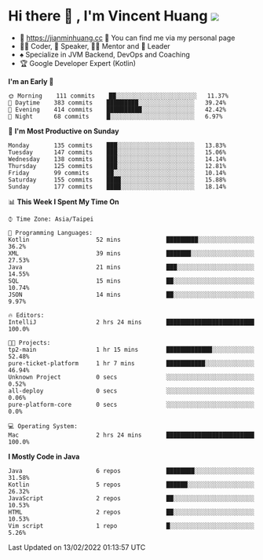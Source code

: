 # Hi there 👋 , I'm Vincent Huang ![](https://komarev.com/ghpvc/?username=Jian-Min-Huang)
- 💎 https://jianminhuang.cc 🙋 You can find me via my personal page
- 👨‍💻 Coder, 🎤 Speaker, 👨‍🏫 Mentor and 🚀 Leader
- ♠️ Specialize in JVM Backend, DevOps and Coaching
- 🏆 Google Developer Expert (Kotlin)

<!--START_SECTION:waka-->
**I'm an Early 🐤** 

```text
🌞 Morning    111 commits    ██░░░░░░░░░░░░░░░░░░░░░░░   11.37% 
🌆 Daytime    383 commits    █████████░░░░░░░░░░░░░░░░   39.24% 
🌃 Evening    414 commits    ██████████░░░░░░░░░░░░░░░   42.42% 
🌙 Night      68 commits     █░░░░░░░░░░░░░░░░░░░░░░░░   6.97%

```
📅 **I'm Most Productive on Sunday** 

```text
Monday       135 commits    ███░░░░░░░░░░░░░░░░░░░░░░   13.83% 
Tuesday      147 commits    ███░░░░░░░░░░░░░░░░░░░░░░   15.06% 
Wednesday    138 commits    ███░░░░░░░░░░░░░░░░░░░░░░   14.14% 
Thursday     125 commits    ███░░░░░░░░░░░░░░░░░░░░░░   12.81% 
Friday       99 commits     ██░░░░░░░░░░░░░░░░░░░░░░░   10.14% 
Saturday     155 commits    ████░░░░░░░░░░░░░░░░░░░░░   15.88% 
Sunday       177 commits    ████░░░░░░░░░░░░░░░░░░░░░   18.14%

```


📊 **This Week I Spent My Time On** 

```text
⌚︎ Time Zone: Asia/Taipei

💬 Programming Languages: 
Kotlin                   52 mins             █████████░░░░░░░░░░░░░░░░   36.2% 
XML                      39 mins             ███████░░░░░░░░░░░░░░░░░░   27.53% 
Java                     21 mins             ███░░░░░░░░░░░░░░░░░░░░░░   14.55% 
SQL                      15 mins             ██░░░░░░░░░░░░░░░░░░░░░░░   10.74% 
JSON                     14 mins             ██░░░░░░░░░░░░░░░░░░░░░░░   9.97%

🔥 Editors: 
IntelliJ                 2 hrs 24 mins       █████████████████████████   100.0%

🐱‍💻 Projects: 
tp2-main                 1 hr 15 mins        █████████████░░░░░░░░░░░░   52.48% 
pure-ticket-platform     1 hr 7 mins         ███████████░░░░░░░░░░░░░░   46.94% 
Unknown Project          0 secs              ░░░░░░░░░░░░░░░░░░░░░░░░░   0.52% 
all-deploy               0 secs              ░░░░░░░░░░░░░░░░░░░░░░░░░   0.06% 
pure-platform-core       0 secs              ░░░░░░░░░░░░░░░░░░░░░░░░░   0.0%

💻 Operating System: 
Mac                      2 hrs 24 mins       █████████████████████████   100.0%

```

**I Mostly Code in Java** 

```text
Java                     6 repos             ████████░░░░░░░░░░░░░░░░░   31.58% 
Kotlin                   5 repos             ██████░░░░░░░░░░░░░░░░░░░   26.32% 
JavaScript               2 repos             ██░░░░░░░░░░░░░░░░░░░░░░░   10.53% 
HTML                     2 repos             ██░░░░░░░░░░░░░░░░░░░░░░░   10.53% 
Vim script               1 repo              █░░░░░░░░░░░░░░░░░░░░░░░░   5.26%

```



 Last Updated on 13/02/2022 01:13:57 UTC
<!--END_SECTION:waka-->
